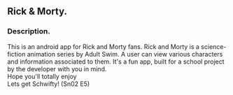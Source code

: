 ## Rick & Morty.

### Description.
This is an android app for Rick and Morty fans. Rick and Morty is a science-fiction animation series by Adult Swim.
A user can view various characters and information associated to them.
It's a fun app, built for a school project by the developer with you in mind. <br>
Hope you'll totally enjoy <script src="https://gist.github.com/rxaviers/7360908.js">:wink:</script>  <br>
Lets get Schwifty! (Sn02 E5)

###